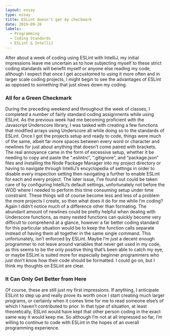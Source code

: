 ```yaml
---
layout: essay
type: essay
title: ESLint doesn't get my checkmark
date: 2019-09-26
labels:
  - Programming
  - Coding Standards
  - ESLint & IntelliJ
---
```


After about a week of coding using ESLint with IntelliJ, my initial impressions leave me uncertain as to how subjecting myself to these strict coding standards will benefit myself or anyone else reading my code, although I expect that once I get accustomed to using it more often and in larger scale coding projects, I might begin to see the advantages of ESLint as opposed to something that just slows down my coding.

### All for a Green Checkmark
During the preceding weekend and throughout the week of classes, I completed a number of fairly standard coding assignments while using ESLint. As the previous week had me becoming proficient with the Javascript Underscore library, I was tasked with creating a few functions that modified arrays using Underscore all while doing so to the standards of ESLint. Once I got the projects setup and ready to code, things were much of the same, albeit far more spaces between every word or character and newlines for just about anything that doesn’t come paired with brackets. The real annoyance came in the form of excessive setup, whether it be needing to copy and paste the “.eslintrc”, “.gitignore”, and “package.json” files and installing the Node Package Manager into my project directory or having to navigate through IntelliJ’s encyclopedia of settings in order to  disable every inspection setting then navigating a further to enable ESLint for each and every project. The later issue, I’ve found out could be taken care of by configuring IntelliJ’s default settings, unfortunately not before the WOD where I needed to perform this time consuming setup under time constraint. These things will of course become less and less of a problem the more projects I create, so then what does it do for me while I’m coding? Again I didn’t notice much of a difference other than formating. The abundant amount of newlines could be pretty helpful when dealing with Underscore functions, as many nested functions can quickly become very difficult to comprehend at a glance, however a far better coding standard for this particular situation would be to keep the function calls separate instead of having them all together in the same single command. This unfortunately, isn’t enforced by ESLint. Maybe I’m just a decent enough programmer to not leave around variables that never get used in my code, as this seems to be the only positive thing that’s been able to catch my eye, or maybe ESLint is suited more for especially beginner programmers who just don’t know how their code should be formatted. I could go on, but I think my thoughts on ESLint are clear.

### It Can Only Get Better from Here
Of course, these are still just my first impressions. If anything, I anticipate ESLint to step up and really prove its worth once I start creating much larger programs, or certainly when it comes time for me to read someone else’s of which I haven’t contributed to prior. In that type of situation, at least theoretically, ESLint would have kept that other person coding in the exact same way it would keep me. So although I’m not at all impressed so far, I’m willing to continue to code with ESLint in the hopes of an overall programming experience.
